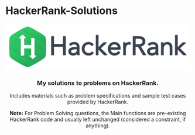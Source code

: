 # HackerRank-Solutions


<p align="center" margin-top="20px;">
	<a href="https://www.hackerrank.com/BadDuke"><img src="https://github.com/BadDuke/HackerRank-Easy/blob/master/HackerRankLogoBanner.png" ></a>
</p>
<h3 align="center">My solutions to problems on HackerRank.</h3>
<p align="center">Includes materials such as problem specifications and sample test cases provided by HackerRank.</p>
<p align="center" style="margin-top: 0px;"><strong>Note:</strong> For Problem Solving questions, the Main functions are pre-existing HackerRank code and usually left unchanged (considered a constraint, if anything).</p>
